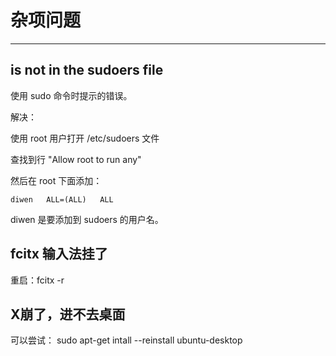 # 杂项问题

---

## is not in the sudoers file

使用 sudo 命令时提示的错误。

解决：

使用 root 用户打开 /etc/sudoers 文件

查找到行 "Allow root to run any"

然后在 root 下面添加：

```
diwen   ALL=(ALL)   ALL
```

diwen 是要添加到 sudoers 的用户名。

## fcitx 输入法挂了

重启：fcitx -r

## X崩了，进不去桌面

可以尝试： sudo apt-get intall --reinstall ubuntu-desktop